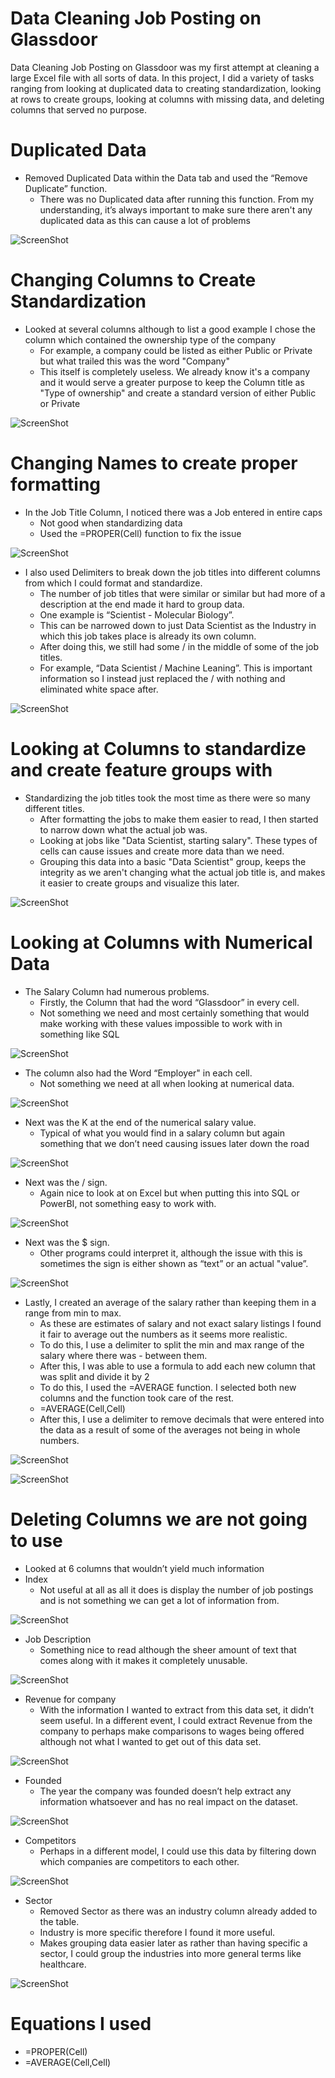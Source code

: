 # Data Cleaning Job Posting on Glassdoor
Data Cleaning Job Posting on Glassdoor was my first attempt at cleaning a large Excel file with all sorts of data. In this project, I did a variety of tasks ranging from looking at duplicated data to creating standardization, looking at rows to create groups, looking at columns with missing data, and deleting columns that served no purpose.


# Duplicated Data
- Removed Duplicated Data within the Data tab and used the “Remove Duplicate” function.
    - There was no Duplicated data after running this function. From my understanding, it’s always important to make sure there aren't any duplicated data as this can cause a lot of problems

![ScreenShot](https://github.com/JamesTKapo/Data-Cleaning-Data-Science-Job-Postings-on-Glassdoor/blob/main/Images/DuplicatedData.png?raw=true)


# Changing Columns to Create Standardization
- Looked at several columns although to list a good example I chose the column which contained the ownership type of the company
    - For example, a company could be listed as either Public or Private but what trailed this was the word "Company"
    - This itself is completely useless. We already know it's a company and it would serve a greater purpose to keep the Column title as "Type of ownership" and create a standard version of either Public or Private

![ScreenShot](https://github.com/JamesTKapo/Data-Cleaning-Data-Science-Job-Postings-on-Glassdoor/blob/main/Images/GroupingDataForStandardization.png?raw=true)

# Changing Names to create proper formatting
- In the Job Title Column, I noticed there was a Job entered in entire caps
    - Not good when standardizing data
    - Used the =PROPER(Cell) function to fix the issue

![ScreenShot](https://github.com/JamesTKapo/Data-Cleaning-Data-Science-Job-Postings-on-Glassdoor/blob/main/Images/UsingProperToFormatUpperCaseColumn.png?raw=true)

- I also used Delimiters to break down the job titles into different columns from which I could format and standardize.
    - The number of job titles that were similar or similar but had more of a description at the end made it hard to group data.
    - One example is “Scientist - Molecular Biology”.
    - This can be narrowed down to just Data Scientist as the Industry in which this job takes place is already its own column.
    - After doing this, we still had some / in the middle of some of the job titles.
    - For example, “Data Scientist / Machine Leaning”. This is important information so I instead just replaced the / with nothing and eliminated white space after.

![ScreenShot](https://github.com/JamesTKapo/Data-Cleaning-Data-Science-Job-Postings-on-Glassdoor/blob/main/Images/StandardizingJobTitle.png?raw=true)

# Looking at Columns to standardize and create feature groups with

- Standardizing the job titles took the most time as there were so many different titles.
    - After formatting the jobs to make them easier to read, I then started to narrow down what the actual job was. 
    - Looking at jobs like "Data Scientist, starting salary". These types of cells can cause issues and create more data than we need. 
    - Grouping this data into a basic "Data Scientist" group, keeps the integrity as we aren't changing what the actual job title is, and makes it easier to create groups and visualize this later.

![ScreenShot](https://github.com/JamesTKapo/Data-Cleaning-Data-Science-Job-Postings-on-Glassdoor/blob/main/Images/GroupingJobTitle.png?raw=true)

# Looking at Columns with Numerical Data
- The Salary Column had numerous problems.
    - Firstly, the Column that had the word “Glassdoor” in every cell.
    - Not something we need and most certainly something that would make working with these values impossible to work with in something like SQL

![ScreenShot](https://github.com/JamesTKapo/Data-Cleaning-Data-Science-Job-Postings-on-Glassdoor/blob/main/Images/FormattingSalaryWithDelimiters.png?raw=true)

- The column also had the Word “Employer" in each cell.
    - Not something we need at all when looking at numerical data.

![ScreenShot](https://github.com/JamesTKapo/Data-Cleaning-Data-Science-Job-Postings-on-Glassdoor/blob/main/Images/RemovingEmployerFromSalary.png?raw=true)

- Next was the K at the end of the numerical salary value.
    - Typical of what you would find in a salary column but again something that we don’t need causing issues later down the road

![ScreenShot](https://github.com/JamesTKapo/Data-Cleaning-Data-Science-Job-Postings-on-Glassdoor/blob/main/Images/RemovingKFromSalary.png?raw=true)

- Next was the / sign.
    - Again nice to look at on Excel but when putting this into SQL or PowerBI, not something easy to work with.

![ScreenShot](https://github.com/JamesTKapo/Data-Cleaning-Data-Science-Job-Postings-on-Glassdoor/blob/main/Images/ReplacingTheDashInJobsColumn.png?raw=true)

- Next was the $ sign.
    - Other programs could interpret it, although the issue with this is sometimes the sign is either shown as “text” or an actual "value”.

![ScreenShot](https://github.com/JamesTKapo/Data-Cleaning-Data-Science-Job-Postings-on-Glassdoor/blob/main/Images/RemovingMoneySignFromSalary.png?raw=true)

- Lastly, I created an average of the salary rather than keeping them in a range from min to max.
    - As these are estimates of salary and not exact salary listings I found it fair to average out the numbers as it seems more realistic.
    - To do this, I use a delimiter to split the min and max range of the salary where there was - between them.
    - After this, I was able to use a formula to add each new column that was split and divide it by 2
    - To do this, I used the =AVERAGE function. I selected both new columns and the function took care of the rest.
    - =AVERAGE(Cell,Cell)
    - After this, I use a delimiter to remove decimals that were entered into the data as a result of some of the averages not being in whole numbers.

![ScreenShot](https://github.com/JamesTKapo/Data-Cleaning-Data-Science-Job-Postings-on-Glassdoor/blob/main/Images/NewSalary.png?raw=true)

![ScreenShot](https://github.com/JamesTKapo/Data-Cleaning-Data-Science-Job-Postings-on-Glassdoor/blob/main/Images/NewSalaryAverage.png?raw=true)

# Deleting Columns we are not going to use
- Looked at 6 columns that wouldn’t yield much information
- Index
    - Not useful at all as all it does is display the number of job postings and is not something we can get a lot of information from.

![ScreenShot](https://github.com/JamesTKapo/Data-Cleaning-Data-Science-Job-Postings-on-Glassdoor/blob/main/Images/DeletingColumnIndex.png?raw=true)

- Job Description
    - Something nice to read although the sheer amount of text that comes along with it makes it completely unusable.

![ScreenShot](https://github.com/JamesTKapo/Data-Cleaning-Data-Science-Job-Postings-on-Glassdoor/blob/main/Images/DeltingColumnJobDescription.png?raw=true)

- Revenue for company
    - With the information I wanted to extract from this data set, it didn’t seem useful. In a different event, I could extract Revenue from the company to perhaps make comparisons to wages being offered although not what I wanted to get out of this data set.

![ScreenShot](https://github.com/JamesTKapo/Data-Cleaning-Data-Science-Job-Postings-on-Glassdoor/blob/main/Images/DeletingColumnRevenue.png?raw=true)

- Founded
    - The year the company was founded doesn’t help extract any information whatsoever and has no real impact on the dataset.

![ScreenShot](https://github.com/JamesTKapo/Data-Cleaning-Data-Science-Job-Postings-on-Glassdoor/blob/main/Images/DeletingColumnFounded.png?raw=true)

- Competitors
    - Perhaps in a different model, I could use this data by filtering down which companies are competitors to each other.

![ScreenShot](https://github.com/JamesTKapo/Data-Cleaning-Data-Science-Job-Postings-on-Glassdoor/blob/main/Images/DeletingColumnCompetitors.png?raw=true)

- Sector
    - Removed Sector as there was an industry column already added to the table.
    - Industry is more specific therefore I found it more useful.
    - Makes grouping data easier later as rather than having specific a sector, I could group the industries into more general terms like healthcare.

![ScreenShot](https://github.com/JamesTKapo/Data-Cleaning-Data-Science-Job-Postings-on-Glassdoor/blob/main/Images/DeletingSectorColumn.png?raw=true)

# Equations I used

- =PROPER(Cell)
- =AVERAGE(Cell,Cell)
